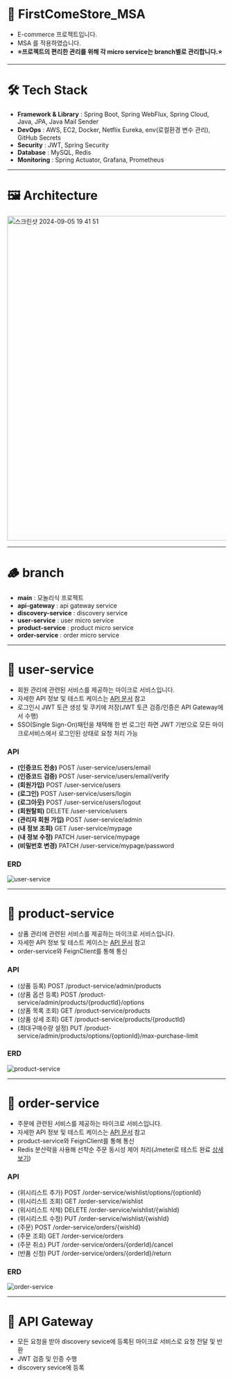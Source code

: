 # 📌 FirstComeStore_MSA
- E-commerce 프로젝트입니다.
- MSA 를 적용하였습니다.
- **⭐️프로젝트의 편리한 관리를 위해 각 micro service는 branch별로 관리합니다.⭐️**
----
# 🛠️ Tech Stack
- **Framework & Library** : 
Spring Boot, Spring WebFlux, Spring Cloud, Java, JPA, Java Mail Sender
- **DevOps** : AWS, EC2, Docker, Netflix Eureka, env(로컬환경 변수 관리), GitHub Secrets
- **Security** : JWT, Spring Security
- **Database** : MySQL, Redis
- **Monitoring** : Spring Actuator, Grafana, Prometheus
----
# 🖼️ Architecture
<img width="748" alt="스크린샷 2024-09-05 19 41 51" src="https://github.com/user-attachments/assets/9a575eff-d9a5-449f-b38f-a5b848da6715">

----
# 🪵 branch
- **main** : 모놀리식 프로젝트
- **api-gateway** : api gateway service
- **discovery-service** : discovery service
- **user-service** : user micro service
- **product-service** : product micro service
- **order-service** : order micro service
----
# 📃 user-service
- 회원 관리에 관련된 서비스를 제공하는 마이크로 서비스입니다.
- 자세한 API 정보 및 테스트 케이스는 [API 문서](https://sapphire-behavior-785.notion.site/FirstComeStore-API-3f6b06ad702848e49937178909f3a885) 참고
- 로그인시 JWT 토큰 생성 및 쿠키에 저장(JWT 토큰 검증/인증은 API Gateway에서 수행)
- SSO(Single Sign-On)패턴을 채택해 한 번 로그인 하면 JWT 기반으로 모든 마이크로서비스에서 로그인된 상태로 요청 처리 가능
### API
- **(인증코드 전송)** POST /user-service/users/email
- **(인증코드 검증)** POST /user-service/users/email/verify
- **(회원가입)** POST /user-service/users
- **(로그인)** POST /user-service/users/login
- **(로그아웃)** POST /user-service/users/logout
- **(회원탈퇴)** DELETE /user-service/users
- **(관리자 회원 가입)** POST /user-service/admin
- **(내 정보 조회)** GET /user-service/mypage
- **(내 정보 수정)** PATCH /user-service/mypage
- **(비밀번호 변경)** PATCH /user-service/mypage/password
### ERD
![user-service](https://github.com/user-attachments/assets/ea2f45b8-9f2a-4950-9054-b1186a956f20)

----
# 📃 product-service
- 상품 관리에 관련된 서비스를 제공하는 마이크로 서비스입니다.
- 자세한 API 정보 및 테스트 케이스는 [API 문서](https://sapphire-behavior-785.notion.site/FirstComeStore-API-3f6b06ad702848e49937178909f3a885) 참고
- order-service와 FeignClient를 통해 통신
### API
- (상품 등록) POST /product-service/admin/products
- (상품 옵션 등록) POST /product-service/admin/products/{productId}/options
- (상품 목록 조회) GET /product-service/products
- (상품 상세 조회) GET /product-service/products/{productId}
- (최대구매수량 설정) PUT /product-service/admin/products/options/{optionId}/max-purchase-limit
### ERD
![product-service](https://github.com/user-attachments/assets/1b501b6f-0e94-45ac-93ff-cf2bf85be1fc)

----
# 📃 order-service
- 주문에 관련된 서비스를 제공하는 마이크로 서비스입니다.
- 자세한 API 정보 및 테스트 케이스는 [API 문서](https://sapphire-behavior-785.notion.site/FirstComeStore-API-3f6b06ad702848e49937178909f3a885) 참고
- product-service와 FeignClient를 통해 통신
- Redis 분산락을 사용해 선착순 주문 동시성 제어 처리(Jmeter로 테스트 완료 [상세보기](https://velog.io/@ghrltjdtprbs/%EC%84%A0%EC%B0%A9%EC%88%9C-%EA%B5%AC%EB%A7%A4-%EB%8F%99%EC%8B%9C%EC%84%B1-%EC%A0%9C%EC%96%B4-%ED%85%8C%EC%8A%A4%ED%8A%B8))
### API
- (위시리스트 추가) POST /order-service/wishlist/options/{optionId}
- (위시리스트 조회) GET /order-service/wishlist
- (위시리스트 삭제) DELETE /order-service/wishlist/{wishId}
- (위시리스트 수정) PUT /order-service/wishlist/{wishId}
- (주문) POST /order-service/orders/{wishId}
- (주문 조회) GET /order-service/orders
- (주문 취소) PUT /order-service/orders/{orderId}/cancel
- (반품 신청) PUT /order-service/orders/{orderId}/return
### ERD
![order-service](https://github.com/user-attachments/assets/2e3a2acf-6abb-47d8-86e5-1e87d1845c19)

----
# 📃 API Gateway
- 모든 요청을 받아 discovery sevice에 등록된 마이크로 서비스로 요청 전달 및 반환
- JWT 검증 및 인증 수행
- discovery sevice에 등록
